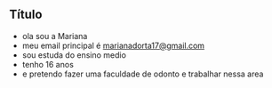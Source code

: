 ## Título
- ola sou a Mariana
- meu email principal é marianadorta17@gmail.com
- sou estuda do ensino medio
- tenho 16 anos
- e pretendo fazer uma faculdade de odonto e trabalhar nessa area
